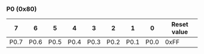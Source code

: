 ### P0 (0x80)

| 7    | 6    | 5    | 4    | 3    | 2    | 1    | 0    | Reset value |
| ---- | ---- | ---- | ---- | ---- | ---- | ---- | ---- | ----------- |
| P0.7 | P0.6 | P0.5 | P0.4 | P0.3 | P0.2 | P0.1 | P0.0 | 0xFF        |
